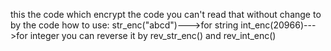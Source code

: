 this the code which encrypt the code 
you can't read that without change to by the code
how to use:
    str_enc("abcd")--->for string
    int_enc(20966)--->for integer
    you can reverse it by rev_str_enc() and rev_int_enc()
